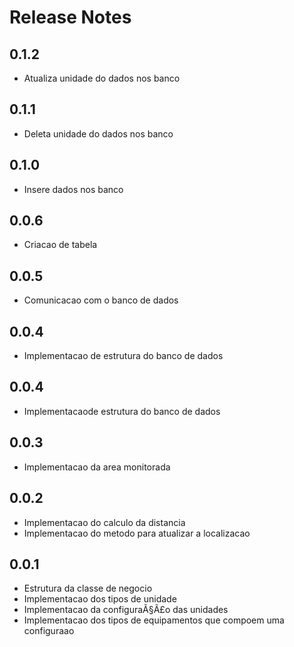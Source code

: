 # Release Notes

## 0.1.2
+ Atualiza unidade do dados nos banco

## 0.1.1
+ Deleta unidade do dados nos banco

## 0.1.0
+ Insere dados nos banco

## 0.0.6
+ Criacao de tabela

## 0.0.5
+ Comunicacao com o banco de dados

## 0.0.4
+ Implementacao de estrutura do banco de dados

## 0.0.4
+ Implementacaode estrutura do banco de dados

## 0.0.3
+ Implementacao da area monitorada

## 0.0.2
+ Implementacao do calculo da distancia
+ Implementacao do metodo para atualizar a localizacao

## 0.0.1
+ Estrutura da classe de negocio
+ Implementacao dos tipos de unidade
+ Implementacao da configuraÃ§Ã£o das unidades
+ Implementacao dos tipos de equipamentos que compoem uma configuraao